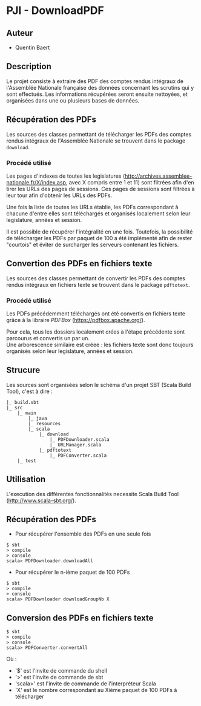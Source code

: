 PJI - DownloadPDF
=================

Auteur
------

- Quentin Baert

Description
-----------

Le projet consiste à extraire des PDF des comptes rendus intégraux de l'Assemblée Nationale française des données concernant les scrutins qui y sont effectués. Les informations récupérées seront ensuite nettoyées, et organisées dans une ou plusieurs bases de données.

## Récupération des PDFs

Les sources des classes permettant de télécharger les PDFs des comptes rendus intégraux de l'Assemblée Nationale se trouvent dans le package `download`.

### Procédé utilisé

Les pages d'indexes de toutes les legislatures (http://archives.assemblee-nationale.fr/X/index.asp, avec X compris entre 1 et 11) sont filtrées afin d'en tirer les URLs des pages de sessions. Ces pages de sessions sont filtrées à leur tour afin d'obtenir les URLs des PDFs.

Une fois la liste de toutes les URLs établie, les PDFs correspondant à chacune d'entre elles sont téléchargés et organisés localement selon leur legislature, années et session.

Il est possible de récupérer l'intégralité en une fois. Toutefois, la possibilité de télécharger les PDFs par paquet de 100 a été implémenté afin de rester "courtois" et éviter de surcharger les serveurs contenant les fichiers.

## Convertion des PDFs en fichiers texte

Les sources des classes permettant de convertir les PDFs des comptes rendus intégraux en fichiers texte se trouvent dans le package `pdftotext`.

### Procédé utilisé

Les PDFs précédemment téléchargés ont été convertis en fichiers texte grâce à la libraire *PDFBox* (https://pdfbox.apache.org/).

Pour cela, tous les dossiers localement crées à l'étape précédente sont parcourus et convertis un par un.  
Une arborescence similaire est créee : les fichiers texte sont donc toujours organisés selon leur legislature, années et session.

Strucure
--------

Les sources sont organisées selon le schéma d'un projet SBT (Scala Build Tool), c'est à dire :

```
|_ build.sbt  
|_ src  
	|_ main  
		|_ java  
		|_ resources  
		|_ scala  
			|_ download  
				|_ PDFDownloader.scala  
				|_ URLManager.scala
			|_ pdftotext
				|_ PDFConverter.scala
	|_ test  
```

Utilisation
-----------

L'execution des différentes fonctionnalités necessite Scala Build Tool (http://www.scala-sbt.org/).

## Récupération des PDFs

* Pour récupérer l'ensemble des PDFs en une seule fois

```
$ sbt
> compile
> console
scala> PDFDownloader.downloadAll
```

* Pour récupérer le n-ième paquet de 100 PDFs

```
$ sbt
> compile
> console
scala> PDFDownloader downloadGroupNb X
```

## Conversion des PDFs en fichiers texte

```
$ sbt
> compile
> console
scala> PDFConverter.convertAll
```

Où :  
- '$' est l'invite de commande du shell  
- '>' est l'invite de commande de sbt  
- 'scala>' est l'invite de commande de l'interpréteur Scala
- 'X' est le nombre correspondant au Xième paquet de 100 PDFs à télécharger  

